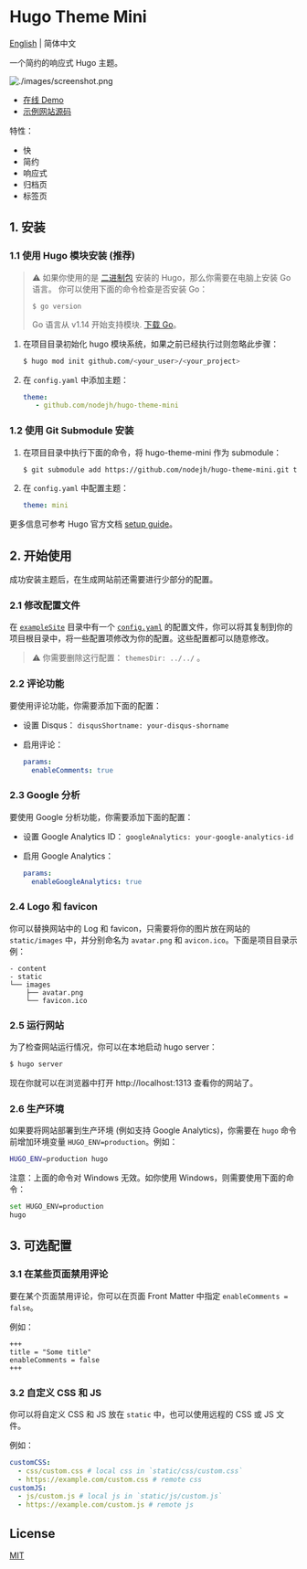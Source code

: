 # Hugo Theme Mini

[English](https://github.com/nodejh/hugo-theme-mini/tree/master/README.md) | 简体中文

一个简约的响应式 Hugo 主题。

![./images/screenshot.png](https://raw.githubusercontent.com/nodejh/hugo-theme-mini/master/images/screenshot.png)

- [在线 Demo](https://nodejh.github.io/hugo-theme-mini)
- [示例网站源码](https://github.com/nodejh/hugo-theme-mini/tree/master/exampleSite)

特性：

- 快
- 简约
- 响应式
- 归档页
- 标签页


## 1. 安装


### 1.1 使用 Hugo 模块安装 (推荐)

> ⚠️ 如果你使用的是 [二进制包](https://gohugo.io/getting-started/installing/#binary-cross-platform) 安装的 Hugo，那么你需要在电脑上安装 Go 语言。 你可以使用下面的命令检查是否安装 Go：
> ```
> $ go version
> ```
> Go 语言从 v1.14 开始支持模块. [下载 Go](https://golang.org/dl/)。

1. 在项目目录初始化 hugo 模块系统，如果之前已经执行过则忽略此步骤：

    ```bash
    $ hugo mod init github.com/<your_user>/<your_project>
    ```

2. 在 `config.yaml` 中添加主题：

    ```yaml
    theme: 
       - github.com/nodejh/hugo-theme-mini
    ```

### 1.2 使用 Git Submodule 安装


1. 在项目目录中执行下面的命令，将 hugo-theme-mini 作为 submodule：

    ```bash
    $ git submodule add https://github.com/nodejh/hugo-theme-mini.git themes/mini
    ```

2. 在 `config.yaml` 中配置主题：

    ```yaml
   theme: mini
    ```

更多信息可参考 Hugo 官方文档 [setup guide](//gohugo.io/overview/installing/)。


## 2. 开始使用

成功安装主题后，在生成网站前还需要进行少部分的配置。


### 2.1 修改配置文件

在 [`exampleSite`](https://github.com/nodejh/hugo-theme-mini/tree/master/exampleSite) 目录中有一个 [`config.yaml`](https://github.com/nodejh/hugo-theme-mini/blob/master/exampleSite/config.yaml) 的配置文件，你可以将其复制到你的项目根目录中，将一些配置项修改为你的配置。这些配置都可以随意修改。


> ⚠️ 你需要删除这行配置： `themesDir: ../../` 。

### 2.2 评论功能

要使用评论功能，你需要添加下面的配置：

- 设置 Disqus： `disqusShortname: your-disqus-shorname`
- 启用评论：

    ```yaml
    params:
      enableComments: true
    ```

### 2.3 Google 分析

要使用 Google 分析功能，你需要添加下面的配置：

- 设置 Google Analytics ID： `googleAnalytics: your-google-analytics-id`
- 启用 Google Analytics：

    ```yaml
    params:
      enableGoogleAnalytics: true
    ```

### 2.4 Logo 和 favicon

你可以替换网站中的 Log 和 favicon，只需要将你的图片放在网站的 `static/images` 中，并分别命名为 `avatar.png` 和 `avicon.ico`。下面是项目目录示例：

```shell
- content
- static
└── images
    ├── avatar.png
    └── favicon.ico
```

### 2.5 运行网站

为了检查网站运行情况，你可以在本地启动 hugo server：

```bash
$ hugo server
```

现在你就可以在浏览器中打开 http://localhost:1313 查看你的网站了。

### 2.6 生产环境

如果要将网站部署到生产环境 (例如支持 Google Analytics)，你需要在 `hugo` 命令前增加环境变量 `HUGO_ENV=production`。例如：

```bash
HUGO_ENV=production hugo
```

注意：上面的命令对 Windows 无效。如你使用 Windows，则需要使用下面的命令：

```bash
set HUGO_ENV=production
hugo
```

## 3. 可选配置

### 3.1 在某些页面禁用评论

要在某个页面禁用评论，你可以在页面 Front Matter 中指定 `enableComments = false`。

例如：

```
+++
title = "Some title"
enableComments = false
+++
```

### 3.2 自定义 CSS 和 JS

你可以将自定义 CSS 和 JS 放在 `static` 中，也可以使用远程的 CSS 或 JS 文件。

例如：

```yaml
customCSS:
  - css/custom.css # local css in `static/css/custom.css`
  - https://example.com/custom.css # remote css
customJS:
  - js/custom.js # local js in `static/js/custom.js`
  - https://example.com/custom.js # remote js
```


## License

[MIT](https://github.com/nodejh/hugo-theme-mini/blob/master/LICENSE.md)